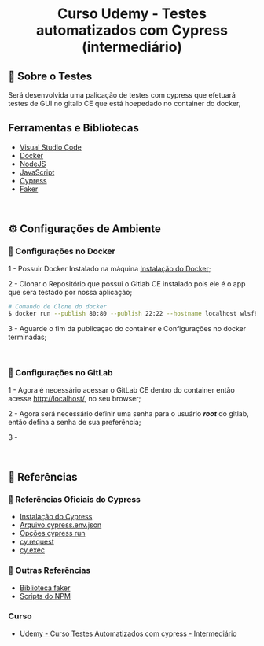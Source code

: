 <img align="center" scr="https://github.com/brunoeduardoferreira/cs-testes-automatizados-com-cypress-basico/blob/main/assets/cypress_logo.png"/>

<h1 align="center"> Curso Udemy - Testes automatizados com Cypress (intermediário) </h1>

## 🚀 Sobre o Testes
Será desenvolvida uma palicação de testes com cypress que efetuará testes de GUI no gitalb CE que está hoepedado no container do docker, 

## Ferramentas e Bibliotecas

- [Visual Studio Code]()
- [Docker]()
- [NodeJS]()
- [JavaScript]()
- [Cypress](https://docs.cypress.io)
- [Faker](https://www.npmjs.com/package/faker)

<br/>

## ⚙️ Configurações de Ambiente

### 🔨 Configurações no Docker

1 - Possuir Docker Instalado na máquina [Instalação do Docker](https://docs.docker.com/get-docker/);

2 - Clonar o Repositório que possui o Gitlab CE instalado pois ele é o app 
que será testado por nossa aplicação;

```bash
# Comando de Clone do docker
$ docker run --publish 80:80 --publish 22:22 --hostname localhost wlsf82/gitlab-ce
``` 
3 - Aguarde o fim da publicaçao do container e Configurações no docker terminadas; 

<br/>

### 🔨 Configurações no GitLab
1 - Agora é necessário acessar o GitLab CE dentro do container então acesse [http://localhost/](http://localhost/), no seu browser;

2 - Agora será necessário definir uma senha para o usuário ***root*** do gitlab, então defina a senha de sua preferência;

3 - 

<br/>

## 🔗 Referências

### 🔗 Referências Oficiais do Cypress
- [Instalação do Cypress](https://docs.cypress.io/guides/getting-started/installing-cypress#System-requirements)
- [Arquivo cypress.env.json](https://docs.cypress.io/guides/guides/environment-variables#Option-2-cypress-env-json)
- [Opções cypress run](https://docs.cypress.io/guides/guides/command-line#Commands)
- [cy.request](https://docs.cypress.io/api/commands/request#Syntax)
- [cy.exec](https://docs.cypress.io/api/commands/exec#Syntax)

### 🔗 Outras Referências
- [Biblioteca faker](https://www.npmjs.com/package/faker)
- [Scripts do NPM](https://docs.npmjs.com/cli/v7/using-npm/scripts) 

### Curso 
- [Udemy - Curso Testes Automatizados com cypress - Intermediário](https://www.udemy.com/course/testes-automatizados-com-cypress-intermediario/)